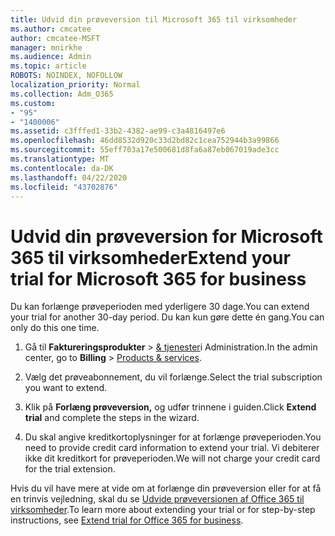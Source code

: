 ```yaml
---
title: Udvid din prøveversion til Microsoft 365 til virksomheder
ms.author: cmcatee
author: cmcatee-MSFT
manager: mnirkhe
ms.audience: Admin
ms.topic: article
ROBOTS: NOINDEX, NOFOLLOW
localization_priority: Normal
ms.collection: Adm_O365
ms.custom:
- "95"
- "1400006"
ms.assetid: c3fffed1-33b2-4382-ae99-c3a4816497e6
ms.openlocfilehash: 46dd8532d920c33d2bd82c1cea752944b3a99866
ms.sourcegitcommit: 55eff703a17e500681d8fa6a87eb067019ade3cc
ms.translationtype: MT
ms.contentlocale: da-DK
ms.lasthandoff: 04/22/2020
ms.locfileid: "43702876"
---
```

# <a name="extend-your-trial-for-microsoft-365-for-business"></a><span data-ttu-id="70d44-102">Udvid din prøveversion for Microsoft 365 til virksomheder</span><span class="sxs-lookup"><span data-stu-id="70d44-102">Extend your trial for Microsoft 365 for business</span></span>

<span data-ttu-id="70d44-103">Du kan forlænge prøveperioden med yderligere 30 dage.</span><span class="sxs-lookup"><span data-stu-id="70d44-103">You can extend your trial for another 30-day period.</span></span> <span data-ttu-id="70d44-104">Du kan kun gøre dette én gang.</span><span class="sxs-lookup"><span data-stu-id="70d44-104">You can only do this one time.</span></span>
  
1. <span data-ttu-id="70d44-105">Gå til **Faktureringsprodukter** \> [& tjenester](https://portal.office.com/adminportal/home#/subscriptions)i Administration.</span><span class="sxs-lookup"><span data-stu-id="70d44-105">In the admin center, go to **Billing** \> [Products & services](https://portal.office.com/adminportal/home#/subscriptions).</span></span>

2. <span data-ttu-id="70d44-106">Vælg det prøveabonnement, du vil forlænge.</span><span class="sxs-lookup"><span data-stu-id="70d44-106">Select the trial subscription you want to extend.</span></span>

3. <span data-ttu-id="70d44-107">Klik på **Forlæng prøveversion,** og udfør trinnene i guiden.</span><span class="sxs-lookup"><span data-stu-id="70d44-107">Click **Extend trial** and complete the steps in the wizard.</span></span>

4. <span data-ttu-id="70d44-108">Du skal angive kreditkortoplysninger for at forlænge prøveperioden.</span><span class="sxs-lookup"><span data-stu-id="70d44-108">You need to provide credit card information to extend your trial.</span></span> <span data-ttu-id="70d44-109">Vi debiterer ikke dit kreditkort for prøveperioden.</span><span class="sxs-lookup"><span data-stu-id="70d44-109">We will not charge your credit card for the trial extension.</span></span>

<span data-ttu-id="70d44-110">Hvis du vil have mere at vide om at forlænge din prøveversion eller for at få en trinvis vejledning, skal du se [Udvide prøveversionen af Office 365 til virksomheder](https://docs.microsoft.com/microsoft-365/commerce/extend-your-trial).</span><span class="sxs-lookup"><span data-stu-id="70d44-110">To learn more about extending your trial or for step-by-step instructions, see [Extend trial for Office 365 for business](https://docs.microsoft.com/microsoft-365/commerce/extend-your-trial).</span></span>

